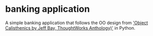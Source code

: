banking application
=====================

A simple banking application that follows the OO design from ['Object Calisthenics by Jeff Bay, ThoughtWorks Anthology)'](https://www.google.com/url?sa=t&rct=j&q=&esrc=s&source=web&cd=1&cad=rja&uact=8&ved=0CB4QFjAA&url=http%3A%2F%2Fwww.xpteam.com%2Fjeff%2Fwritings%2Fobjectcalisthenics.rtf&ei=pTjMVPTJNNSHsQSvsIDQAQ&usg=AFQjCNFNSHFqJKUMFLkjtH9QKMQILPfGaA&sig2=aWkSaxeZxItfMOI4szk_uQ) in Python.
